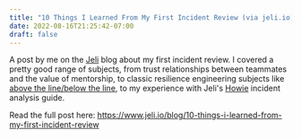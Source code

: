 ```yaml
---
title: "10 Things I Learned From My First Incident Review (via jeli.io)"
date: 2022-08-16T21:25:42-07:00
draft: false
---
```


A post by me on the [Jeli](https://jeli.io) blog about my first incident review. I covered a pretty good range of subjects, from trust relationships between teammates and the value of mentorship, to classic resilience engineering subjects like [above the line/below the line](https://snafucatchers.github.io/#2_3_The_above-the-line/below-the-line_framework), to my experience with Jeli's [Howie](https://www.jeli.io/howie/welcome) incident analysis guide. 

Read the full post here: https://www.jeli.io/blog/10-things-i-learned-from-my-first-incident-review
